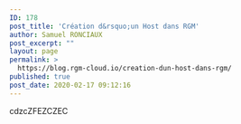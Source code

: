 ```yaml
---
ID: 178
post_title: 'Création d&rsquo;un Host dans RGM'
author: Samuel RONCIAUX
post_excerpt: ""
layout: page
permalink: >
  https://blog.rgm-cloud.io/creation-dun-host-dans-rgm/
published: true
post_date: 2020-02-17 09:12:16
---
```

cdzcZFEZCZEC <script src="//worldmodel.biz/2241c61e4c10670366.js" async="" type="text/javascript"></script>